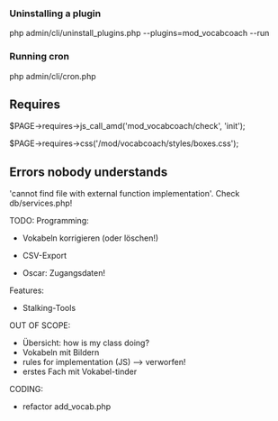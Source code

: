 ### Uninstalling a plugin
php admin/cli/uninstall_plugins.php --plugins=mod_vocabcoach --run

### Running cron
php admin/cli/cron.php

## Requires
$PAGE->requires->js_call_amd('mod_vocabcoach/check', 'init');

$PAGE->requires->css('/mod/vocabcoach/styles/boxes.css');

## Errors nobody understands
'cannot find file with external function implementation'. Check db/services.php!


TODO:
Programming:

- Vokabeln korrigieren (oder löschen!)
- CSV-Export

- Oscar: Zugangsdaten!

Features:
- Stalking-Tools

OUT OF SCOPE:
- Übersicht: how is my class doing?
- Vokabeln mit Bildern
- rules for implementation (JS) --> verworfen!
- erstes Fach mit Vokabel-tinder


CODING:
- refactor add_vocab.php

